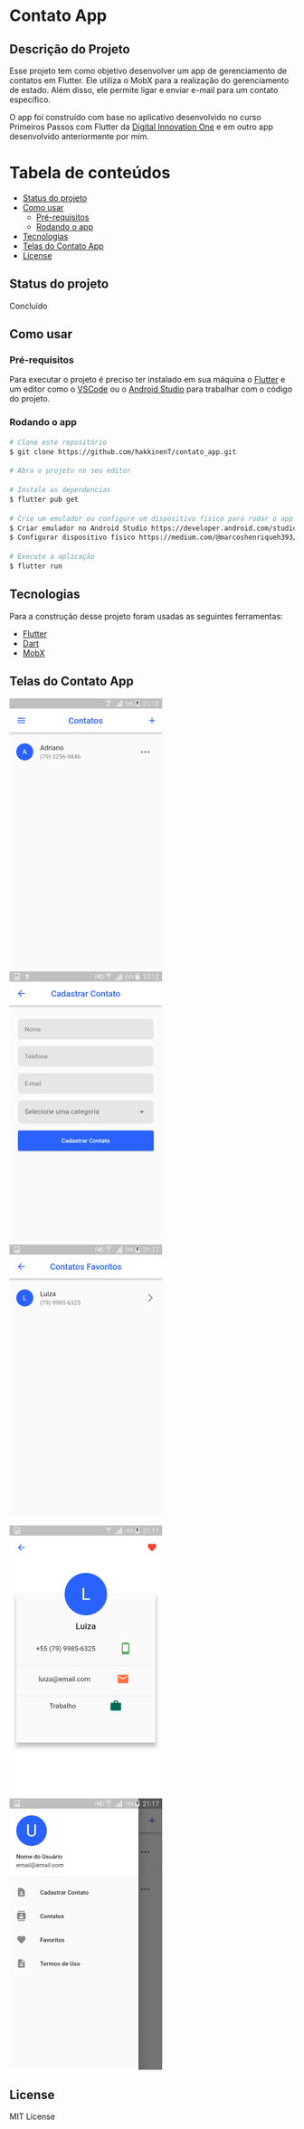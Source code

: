 # Contato App

## Descrição do Projeto
Esse projeto tem como objetivo desenvolver um app de gerenciamento de contatos em Flutter. Ele utiliza o MobX para a realização do gerenciamento de estado. Além disso, ele permite ligar e enviar e-mail para um contato específico.

O app foi construído com base no aplicativo desenvolvido no curso Primeiros Passos com Flutter da [Digital Innovation One](https://digitalinnovation.one/) e em outro app desenvolvido anteriormente por mim.

# Tabela de conteúdos

- [Status do projeto](status-projeto)
- [Como usar](#como-usar)
    - [Pré-requisitos](#pre-requisitos)
    - [Rodando o app](#rodando-app)
- [Tecnologias](#tecnologias)
- [Telas do Contato App](#telas-contato-app)
- [License](#license)

## Status do projeto
Concluído

## Como usar
### Pré-requisitos
Para executar o projeto é preciso ter instalado em sua máquina o [Flutter](https://flutter.dev/docs/get-started/install) e um editor como o [VSCode](https://code.visualstudio.com/) ou o [Android Studio](https://developer.android.com/studio) para trabalhar com o código do projeto.

### Rodando o app
```bash
# Clone este repositório
$ git clone https://github.com/hakkinenT/contato_app.git

# Abra o projeto no seu editor

# Instale as dependencias
$ flutter pub get

# Crie um emulador ou configure um dispositivo físico para rodar o app
$ Criar emulador no Android Studio https://developer.android.com/studio/run/managing-avds?hl=pt-br
$ Configurar dispositivo físico https://medium.com/@marcoshenriqueh393/como-configurar-dispositivos-f%C3%ADsicos-no-flutter-b3acbe02e895

# Execute a aplicação
$ flutter run
```
## Tecnologias
Para a construção desse projeto foram usadas as seguintes ferramentas:

- [Flutter](https://flutter.dev/docs/get-started/install)
- [Dart](https://dart.dev/)
- [MobX](https://mobx.netlify.app/getting-started/)

## Telas do Contato App

<p float="left">
    <img src="assets/tela-inicial.png" width="270" height="480">
    <img src="assets/tela-cadastrar-contato.png" width="270" height="480">
    <img src="assets/tela-contatos-favoritos.png" width="270" height="480">
</p>

<p float="left">
    <img src="assets/tela-detalhes-contato.png" width="270" height="480">
    <img src="assets/tela-menu-drawer-app.png" width="270" height="480">
</p>



## License
MIT License